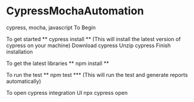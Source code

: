 # CypressMochaAutomation
cypress, mocha, javascript
To Begin

To get started
** cypress install ** (This will install the latest version of cypress on your machine)
Download cypress
Unzip cypress
Finish installation

To get the latest libraries
** npm install ** 

To run the test
** npm test *** (This will run the test and generate reports automatically)

To open cypress integration UI
npx cypress open
